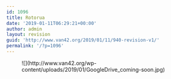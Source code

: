```yaml
---
id: 1096
title: Rotorua
date: '2019-01-11T06:29:21+00:00'
author: admin
layout: revision
guid: 'http://www.van42.org/2019/01/11/940-revision-v1/'
permalink: '/?p=1096'
---
```


<div class="wp-container-647 wp-block-columns has-2-columns"><div class="wp-container-645 wp-block-column"><figure class="wp-block-image">![](http://www.van42.org/wp-content/uploads/2019/01/GoogleDrive_coming-soon.jpg)</figure></div><div class="wp-container-646 wp-block-column"></div></div>